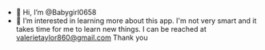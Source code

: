 - 👋 Hi, I’m @Babygirl0658
- 👀 I’m interested in learning more about 
 this app. I'm not very smart and it takes time for me 
 to learn new things. I can be reached at 
valerietaylor860@gmail.com
Thank you
